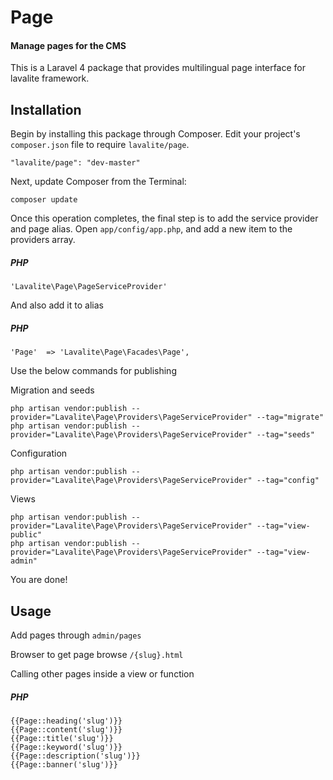 # Page

#### Manage pages for the CMS
This is a Laravel 4 package that provides multilingual page interface for lavalite framework.

## Installation

Begin by installing this package through Composer. Edit your project's `composer.json` file to require `lavalite/page`.

    "lavalite/page": "dev-master"

Next, update Composer from the Terminal:

    composer update

Once this operation completes, the final step is to add the service provider and page alias. Open `app/config/app.php`, and add a new item to the providers array.
##### PHP
```
'Lavalite\Page\PageServiceProvider'
```

And also add it to alias
##### PHP
```
'Page'  => 'Lavalite\Page\Facades\Page',
```

Use the below commands for publishing

Migration and seeds

    php artisan vendor:publish --provider="Lavalite\Page\Providers\PageServiceProvider" --tag="migrate"
    php artisan vendor:publish --provider="Lavalite\Page\Providers\PageServiceProvider" --tag="seeds"

Configuration

    php artisan vendor:publish --provider="Lavalite\Page\Providers\PageServiceProvider" --tag="config"

Views

    php artisan vendor:publish --provider="Lavalite\Page\Providers\PageServiceProvider" --tag="view-public"
    php artisan vendor:publish --provider="Lavalite\Page\Providers\PageServiceProvider" --tag="view-admin"


You are done!

## Usage

Add pages through `admin/pages`

Browser to get page browse `/{slug}.html`

Calling other pages inside a view or function
##### PHP
```
{{Page::heading('slug')}}
{{Page::content('slug')}}
{{Page::title('slug')}}
{{Page::keyword('slug')}}
{{Page::description('slug')}}
{{Page::banner('slug')}}
```
